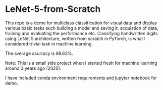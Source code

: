 # LeNet-5-from-Scratch

This repo is a demo for multiclass classification for visual data and display various basic tasks such building a model and saving it, acquistion of data, training and evaluating the performance etc.
Classifying handwritten digits using LeNet 5 architecture, written from scratch in PyTorch, is what I considered trivial task in machine learning. 

The average acurracy is 98.63%.

Note: This is a small side project when I started fresh for machine learning around 3 years ago (2020).

I have included conda environment requirements and jupyter notebook for demo.
